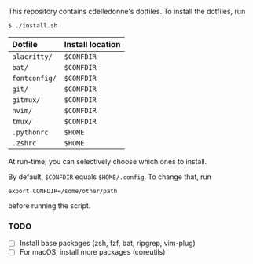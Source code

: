 This repository contains cdelledonne's dotfiles.  To install the dotfiles, run
```
$ ./install.sh
```

| Dotfile             | Install location   |
|:--------------------|:-------------------|
| `alacritty/`        | `$CONFDIR`         |
| `bat/`              | `$CONFDIR`         |
| `fontconfig/`       | `$CONFDIR`         |
| `git/`              | `$CONFDIR`         |
| `gitmux/`           | `$CONFDIR`         |
| `nvim/`             | `$CONFDIR`         |
| `tmux/`             | `$CONFDIR`         |
| `.pythonrc`         | `$HOME`            |
| `.zshrc`            | `$HOME`            |

At run-time, you can selectively choose which ones to install.

By default, `$CONFDIR` equals `$HOME/.config`.  To change that, run
```
export CONFDIR=/some/other/path
```
before running the script.

### TODO

- [ ] Install base packages (zsh, fzf, bat, ripgrep, vim-plug)
- [ ] For macOS, install more packages (coreutils)
